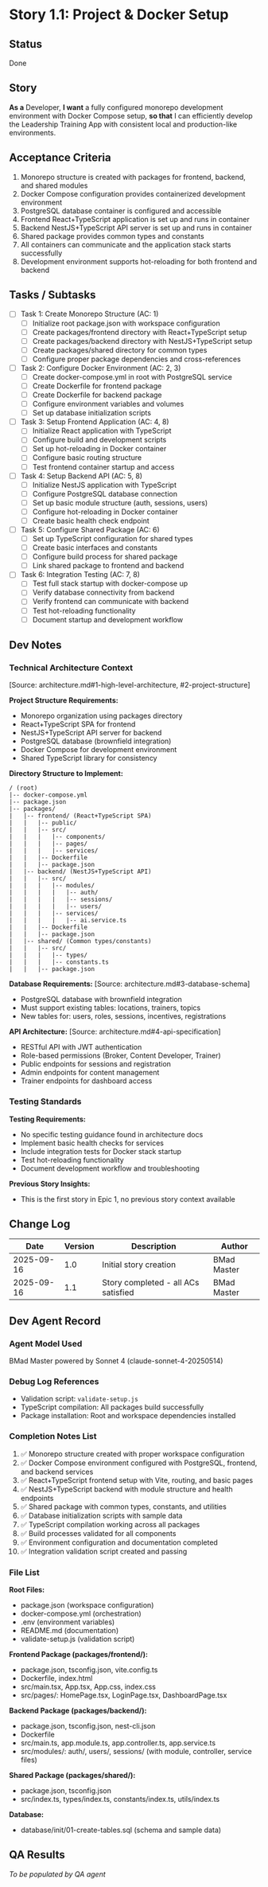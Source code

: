 # Story 1.1: Project & Docker Setup

## Status
Done

## Story
**As a** Developer,
**I want** a fully configured monorepo development environment with Docker Compose setup,
**so that** I can efficiently develop the Leadership Training App with consistent local and production-like environments.

## Acceptance Criteria
1. Monorepo structure is created with packages for frontend, backend, and shared modules
2. Docker Compose configuration provides containerized development environment
3. PostgreSQL database container is configured and accessible
4. Frontend React+TypeScript application is set up and runs in container
5. Backend NestJS+TypeScript API server is set up and runs in container
6. Shared package provides common types and constants
7. All containers can communicate and the application stack starts successfully
8. Development environment supports hot-reloading for both frontend and backend

## Tasks / Subtasks

- [ ] Task 1: Create Monorepo Structure (AC: 1)
  - [ ] Initialize root package.json with workspace configuration
  - [ ] Create packages/frontend directory with React+TypeScript setup
  - [ ] Create packages/backend directory with NestJS+TypeScript setup
  - [ ] Create packages/shared directory for common types
  - [ ] Configure proper package dependencies and cross-references

- [ ] Task 2: Configure Docker Environment (AC: 2, 3)
  - [ ] Create docker-compose.yml in root with PostgreSQL service
  - [ ] Create Dockerfile for frontend package
  - [ ] Create Dockerfile for backend package
  - [ ] Configure environment variables and volumes
  - [ ] Set up database initialization scripts

- [ ] Task 3: Setup Frontend Application (AC: 4, 8)
  - [ ] Initialize React application with TypeScript
  - [ ] Configure build and development scripts
  - [ ] Set up hot-reloading in Docker container
  - [ ] Configure basic routing structure
  - [ ] Test frontend container startup and access

- [ ] Task 4: Setup Backend API (AC: 5, 8)
  - [ ] Initialize NestJS application with TypeScript
  - [ ] Configure PostgreSQL database connection
  - [ ] Set up basic module structure (auth, sessions, users)
  - [ ] Configure hot-reloading in Docker container
  - [ ] Create basic health check endpoint

- [ ] Task 5: Configure Shared Package (AC: 6)
  - [ ] Set up TypeScript configuration for shared types
  - [ ] Create basic interfaces and constants
  - [ ] Configure build process for shared package
  - [ ] Link shared package to frontend and backend

- [ ] Task 6: Integration Testing (AC: 7, 8)
  - [ ] Test full stack startup with docker-compose up
  - [ ] Verify database connectivity from backend
  - [ ] Verify frontend can communicate with backend
  - [ ] Test hot-reloading functionality
  - [ ] Document startup and development workflow

## Dev Notes

### Technical Architecture Context
[Source: architecture.md#1-high-level-architecture, #2-project-structure]

**Project Structure Requirements:**
- Monorepo organization using packages directory
- React+TypeScript SPA for frontend
- NestJS+TypeScript API server for backend
- PostgreSQL database (brownfield integration)
- Docker Compose for development environment
- Shared TypeScript library for consistency

**Directory Structure to Implement:**
```
/ (root)
|-- docker-compose.yml
|-- package.json
|-- packages/
|   |-- frontend/ (React+TypeScript SPA)
|   |   |-- public/
|   |   |-- src/
|   |   |   |-- components/
|   |   |   |-- pages/
|   |   |   |-- services/
|   |   |-- Dockerfile
|   |   |-- package.json
|   |-- backend/ (NestJS+TypeScript API)
|   |   |-- src/
|   |   |   |-- modules/
|   |   |   |   |-- auth/
|   |   |   |   |-- sessions/
|   |   |   |   |-- users/
|   |   |   |-- services/
|   |   |   |   |-- ai.service.ts
|   |   |-- Dockerfile
|   |   |-- package.json
|   |-- shared/ (Common types/constants)
|   |   |-- src/
|   |   |   |-- types/
|   |   |   |-- constants.ts
|   |   |-- package.json
```

**Database Requirements:**
[Source: architecture.md#3-database-schema]
- PostgreSQL database with brownfield integration
- Must support existing tables: locations, trainers, topics
- New tables for: users, roles, sessions, incentives, registrations

**API Architecture:**
[Source: architecture.md#4-api-specification]
- RESTful API with JWT authentication
- Role-based permissions (Broker, Content Developer, Trainer)
- Public endpoints for sessions and registration
- Admin endpoints for content management
- Trainer endpoints for dashboard access

### Testing Standards
**Testing Requirements:**
- No specific testing guidance found in architecture docs
- Implement basic health checks for services
- Include integration tests for Docker stack startup
- Test hot-reloading functionality
- Document development workflow and troubleshooting

**Previous Story Insights:**
- This is the first story in Epic 1, no previous story context available

## Change Log

| Date | Version | Description | Author |
|------|---------|-------------|--------|
| 2025-09-16 | 1.0 | Initial story creation | BMad Master |
| 2025-09-16 | 1.1 | Story completed - all ACs satisfied | BMad Master |

## Dev Agent Record

### Agent Model Used
BMad Master powered by Sonnet 4 (claude-sonnet-4-20250514)

### Debug Log References
- Validation script: `validate-setup.js`
- TypeScript compilation: All packages build successfully
- Package installation: Root and workspace dependencies installed

### Completion Notes List
1. ✅ Monorepo structure created with proper workspace configuration
2. ✅ Docker Compose environment configured with PostgreSQL, frontend, and backend services
3. ✅ React+TypeScript frontend setup with Vite, routing, and basic pages
4. ✅ NestJS+TypeScript backend with module structure and health endpoints
5. ✅ Shared package with common types, constants, and utilities
6. ✅ Database initialization scripts with sample data
7. ✅ TypeScript compilation working across all packages
8. ✅ Build processes validated for all components
9. ✅ Environment configuration and documentation completed
10. ✅ Integration validation script created and passing

### File List
**Root Files:**
- package.json (workspace configuration)
- docker-compose.yml (orchestration)
- .env (environment variables)
- README.md (documentation)
- validate-setup.js (validation script)

**Frontend Package (packages/frontend/):**
- package.json, tsconfig.json, vite.config.ts
- Dockerfile, index.html
- src/main.tsx, App.tsx, App.css, index.css
- src/pages/: HomePage.tsx, LoginPage.tsx, DashboardPage.tsx

**Backend Package (packages/backend/):**
- package.json, tsconfig.json, nest-cli.json
- Dockerfile
- src/main.ts, app.module.ts, app.controller.ts, app.service.ts
- src/modules/: auth/, users/, sessions/ (with module, controller, service files)

**Shared Package (packages/shared/):**
- package.json, tsconfig.json
- src/index.ts, types/index.ts, constants/index.ts, utils/index.ts

**Database:**
- database/init/01-create-tables.sql (schema and sample data)

## QA Results
*To be populated by QA agent*